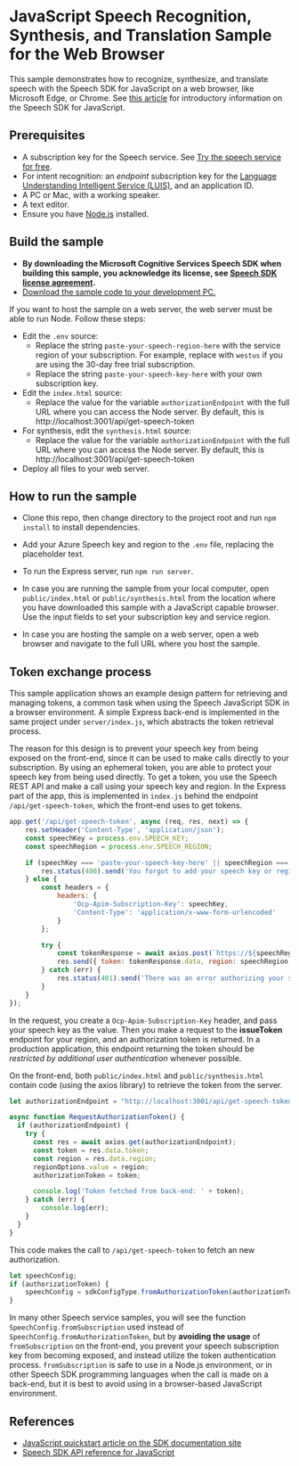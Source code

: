 # JavaScript Speech Recognition, Synthesis, and Translation Sample for the Web Browser

This sample demonstrates how to recognize, synthesize, and translate speech with the Speech SDK for JavaScript on a web browser, like Microsoft Edge, or Chrome.
See [this article](https://docs.microsoft.com/azure/cognitive-services/speech-service/quickstart-js-browser) for introductory information on the Speech SDK for JavaScript.

## Prerequisites

* A subscription key for the Speech service. See [Try the speech service for free](https://docs.microsoft.com/azure/cognitive-services/speech-service/get-started).
* For intent recognition: an *endpoint* subscription key for the [Language Understanding Intelligent Service (LUIS)](https://www.luis.ai/home), and an application ID.
* A PC or Mac, with a working speaker.
* A text editor.
* Ensure you have [Node.js](https://nodejs.org/en/download/) installed.

## Build the sample

* **By downloading the Microsoft Cognitive Services Speech SDK when building this sample, you acknowledge its license, see [Speech SDK license agreement](https://aka.ms/csspeech/license).**
* [Download the sample code to your development PC.](/README.md#get-the-samples)

If you want to host the sample on a web server, the web server must be able to run Node. Follow these steps:

* Edit the `.env` source:
  * Replace the string `paste-your-speech-region-here` with the service region of your subscription.
    For example, replace with `westus` if you are using the 30-day free trial subscription.
  * Replace the string `paste-your-speech-key-here` with your own subscription key.
* Edit the `index.html` source:
  * Replace the value for the variable `authorizationEndpoint` with the full URL where you can access the Node server. By default, this is http://localhost:3001/api/get-speech-token
* For synthesis, edit the `synthesis.html` source:
  * Replace the value for the variable `authorizationEndpoint` with the full URL where you can access the Node server. By default, this is http://localhost:3001/api/get-speech-token
* Deploy all files to your web server.

## How to run the sample

* Clone this repo, then change directory to the project root and run `npm install` to install dependencies.
* Add your Azure Speech key and region to the `.env` file, replacing the placeholder text.
* To run the Express server, run `npm run server`.

* In case you are running the sample from your local computer, open `public/index.html` or `public/synthesis.html` from the location where you have downloaded this sample with a JavaScript capable browser.
  Use the input fields to set your subscription key and service region.
* In case you are hosting the sample on a web server, open a web browser and navigate to the full URL where you host the sample.


## Token exchange process

This sample application shows an example design pattern for retrieving and managing tokens, a common task when using the Speech JavaScript SDK in a browser environment. A simple Express back-end is implemented in the same project under `server/index.js`, which abstracts the token retrieval process. 

The reason for this design is to prevent your speech key from being exposed on the front-end, since it can be used to make calls directly to your subscription. By using an ephemeral token, you are able to protect your speech key from being used directly. To get a token, you use the Speech REST API and make a call using your speech key and region. In the Express part of the app, this is implemented in `index.js` behind the endpoint `/api/get-speech-token`, which the front-end uses to get tokens. 

```javascript
app.get('/api/get-speech-token', async (req, res, next) => {
    res.setHeader('Content-Type', 'application/json');
    const speechKey = process.env.SPEECH_KEY;
    const speechRegion = process.env.SPEECH_REGION;

    if (speechKey === 'paste-your-speech-key-here' || speechRegion === 'paste-your-speech-region-here') {
        res.status(400).send('You forgot to add your speech key or region to the .env file.');
    } else {
        const headers = { 
            headers: {
                'Ocp-Apim-Subscription-Key': speechKey,
                'Content-Type': 'application/x-www-form-urlencoded'
            }
        };

        try {
            const tokenResponse = await axios.post(`https://${speechRegion}.api.cognitive.microsoft.com/sts/v1.0/issueToken`, null, headers);
            res.send({ token: tokenResponse.data, region: speechRegion });
        } catch (err) {
            res.status(401).send('There was an error authorizing your speech key.');
        }
    }
});
```

In the request, you create a `Ocp-Apim-Subscription-Key` header, and pass your speech key as the value. Then you make a request to the **issueToken** endpoint for your region, and an authorization token is returned. In a production application, this endpoint returning the token should be *restricted by additional user authentication* whenever possible. 

On the front-end, both `public/index.html` and `public/synthesis.html` contain code (using the axios library) to retrieve the token from the server. 

```javascript
let authorizationEndpoint = "http://localhost:3001/api/get-speech-token";

async function RequestAuthorizationToken() {
  if (authorizationEndpoint) {
    try {
      const res = await axios.get(authorizationEndpoint);
      const token = res.data.token;
      const region = res.data.region;
      regionOptions.value = region;
      authorizationToken = token;

      console.log('Token fetched from back-end: ' + token);
    } catch (err) {
        console.log(err);
    }
  }
}
```

This code makes the call to `/api/get-speech-token` to fetch an new authorization. 

```javascript
let speechConfig;
if (authorizationToken) {
    speechConfig = sdkConfigType.fromAuthorizationToken(authorizationToken, regionOptions.value);
} 
```

In many other Speech service samples, you will see the function `SpeechConfig.fromSubscription` used instead of `SpeechConfig.fromAuthorizationToken`, but by **avoiding the usage** of `fromSubscription` on the front-end, you prevent your speech subscription key from becoming exposed, and instead utilize the token authentication process. `fromSubscription` is safe to use in a Node.js environment, or in other Speech SDK programming languages when the call is made on a back-end, but it is best to avoid using in a browser-based JavaScript environment.

## References

* [JavaScript quickstart article on the SDK documentation site](https://docs.microsoft.com/azure/cognitive-services/speech-service/quickstart-js-browser)
* [Speech SDK API reference for JavaScript](https://aka.ms/csspeech/javascriptref)
